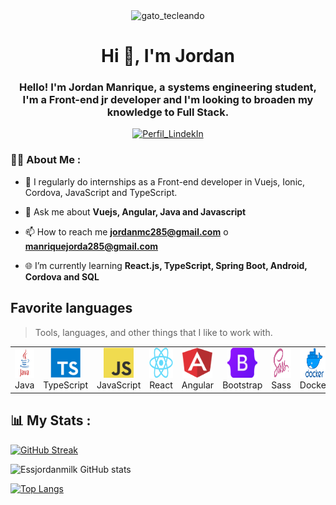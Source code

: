 <div id="header" align="center">
  <img src="https://gifdb.com/images/file/black-cat-typing-fast-z5sz7os422wrp0pt.gif" width="20%" alt="gato_tecleando">
  <h1 align="center" >Hi 👋, I'm Jordan</h1>
  <h3 align="center">Hello! I'm Jordan Manrique, a systems engineering student, I'm a Front-end jr developer and I'm looking to broaden my knowledge to Full Stack.</h3>
</div>

<div id="badge" align="center" target="_black">
<a href="https://www.linkedin.com/in/jordan-alexis-manrique-cruz-12888723a/"><img src="https://img.shields.io/badge/LinkedIn-0077B5?style=for-the-badge&logo=linkedin&logoColor=white" alt="Perfil_LindekIn"></a>
</div>
<div>
</div>

### 👨‍💻 About Me :

- 📝 I regularly do internships as a Front-end developer in Vuejs, Ionic, Cordova, JavaScript and TypeScript.

- 💬 Ask me about **Vuejs, Angular, Java and Javascript**

- 📫 How to reach me **jordanmc285@gmail.com** o **manriquejorda285@gmail.com**

- 🌐 I’m currently learning **React.js, TypeScript, Spring Boot, Android, Cordova and SQL**

<h2 align="left" id="macropower-tech">Favorite languages</h2>

> Tools, languages, and other things that I like to work with.

<table align="center">
  <tr>
    <td align="center" width="96">
      <a href="#macropower-tech">
        <img src="./img/Java.png" width="48" height="48" alt="Java" />
      </a>
      <br>Java
    </td>
    <td align="center" width="96">
      <a href="#macropower-tech">
        <img src="./img/TypeScript.png" width="48" height="48" alt="TypeScript" />
      </a>
      <br>TypeScript
    </td>
    <td align="center" width="96">
      <a href="#macropower-tech">
        <img src="./img/JavaScript.png" width="48" height="48" alt="JavaScript" />
      </a>
      <br>JavaScript
    </td>
    <td align="center" width="96">
      <a href="#macropower-tech" >
        <img src="./img/React.png" width="48" height="48" alt="React" />
      </a>
      <br>React
    </td>
    <td align="center" width="96">
      <a href="#macropower-tech" >
        <img src="./img/Angular.png" width="48" height="48" alt="Angular" />
      </a>
      <br>Angular
    </td>
    <td align="center" width="96">
      <a href="#macropower-tech">
        <img src="./img/Bootstrap.png" width="48" height="48" alt="Bootstrap" />
      </a>
      <br>Bootstrap
    </td>
    <td align="center" width="96">
      <a href="#macropower-tech">
        <img src="./img/Sass.png" width="48" height="48" alt="Sass" />
      </a>
      <br>Sass
    </td>
    <td align="center" width="96"> 
      <a href="#macropower-tech" >
        <img src="./img/Docker.png" width="48" height="48" alt="Docker" />
      </a>
      <br>Docker
    </td>
    <td align="center"  width="96">
      <a href="#macropower-tech">
        <img src="./img/MySQL.png" width="48" height="48" alt="MySQL" />
      </a>
      <br>MySQL
    </td>
  </tr>
</table>
<h2>📊 My Stats :</h2>

[![GitHub Streak](https://streak-stats.demolab.com?user=Essjordanmilk&theme=vue-dark&locale=es)](https://git.io/streak-stats)

![Essjordanmilk GitHub stats](https://github-readme-stats.vercel.app/api?username=Essjordanmilk&theme=tokyonight&show_icons=true)

[![Top Langs](https://github-readme-stats.vercel.app/api/top-langs/?username=Essjordanmilk)](https://github.com/anuraghazra/github-readme-stats)



